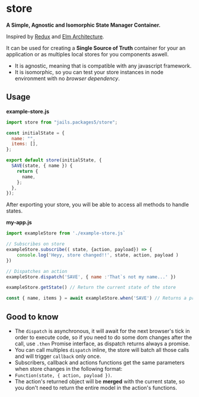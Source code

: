 # store

**A Simple, Agnostic and Isomorphic State Manager Container.**

Inspired by [Redux](https://github.com/reduxjs/redux) and [Elm Architecture](https://guide.elm-lang.org/architecture/).

It can be used for creating a **Single Source of Truth** container for your an application or as multiples local stores for you components aswell.

- It is agnostic, meaning that is compatible with any javascript framework.
- It is isomorphic, so you can test your store instances in node environment with no _browser dependency_.

## Usage

**example-store.js**

```js
import store from "jails.packages5/store";

const initialState = {
  name: "",
  items: [],
};

export default store(initialState, {
  SAVE(state, { name }) {
    return {
      name,
    };
  },
});
```

After exporting your store, you will be able to access all methods to handle states.

**my-app.js**

```js
import exampleStore from './example-store.js`

// Subscribes on store
exampleStore.subscribe(( state, {action, payload}) => {
    console.log('Heyy, store changed!!', state, action, payload )
})

// Dispatches an action
exampleStore.dispatch('SAVE', { name :'That`s not my name...' })

exampleStore.getState() // Return the current state of the store

const { name, items } = await exampleStore.when('SAVE') // Returns a promise for that action that will be resolved after this action is called
```

## Good to know

- The `dispatch` is asynchronous, it will await for the next browser's tick in order to execute code, so if you
  need to do some dom changes after the call, use `.then` Promise interface, as dispatch returns always a promise.
- You can call multiples `dispatch` inline, the store will batch all those calls and will trigger `callback` only once.
- Subscribers, callback and actions functions get the same parameters when store changes in the following format:
- `Function(state, { action, payload })`.
- The action's returned object will be **merged** with the current state, so you don't need to return the entire model in the action's functions.
